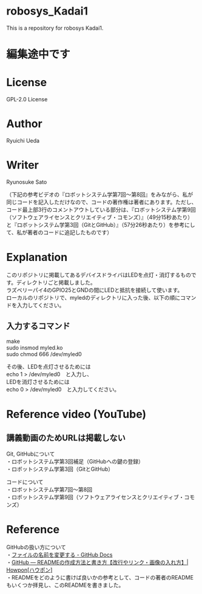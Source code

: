 # robosys_Kadai1
This is a repository for robosys Kadai1.

# 編集途中です

# License
GPL-2.0 License

# Author
Ryuichi Ueda

# Writer
Ryunosuke Sato  

（下記の参考ビデオの『ロボットシステム学第7回～第8回』をみながら、私が同じコードを記入しただけなので、コードの著作権は著者にあります。ただし、コード最上部3行のコメントアウトしている部分は、『ロボットシステム学第9回（ソフトウェアライセンスとクリエイティブ・コモンズ）』（49分15秒あたり）と『ロボットシステム学第3回（GitとGitHub）』（57分26秒あたり）を参考にして、私が著者のコードに追記したものです）

# Explanation
このリポジトリに掲載してあるデバイスドライバはLEDを点灯・消灯するものです。ディレクトリごと掲載しました。  
ラズベリーパイ4のGPIO25とGNDの間にLEDと抵抗を接続して使います。  
ローカルのリポジトリで、myledのディレクトリに入った後、以下の順にコマンドを入力してください。  

## 入力するコマンド
make  
sudo insmod myled.ko  
sudo chmod 666 /dev/myled0

その後、LEDを点灯させるためには  
echo 1 > /dev/myled0　と入力し、  
LEDを消灯させるためには  
echo 0 > /dev/myled0　と入力してください。

# Reference video (YouTube)
## 講義動画のためURLは掲載しない
Git, GitHubについて  
・ロボットシステム学第3回補足（GitHubへの鍵の登録）  
・ロボットシステム学第3回（GitとGitHub）

コードについて  
・ロボットシステム学第7回～第8回  
・ロボットシステム学第9回（ソフトウェアライセンスとクリエイティブ・コモンズ）

# Reference
GitHubの扱い方について  
・[ファイルの名前を変更する - GitHub Docs](https://docs.github.com/ja/repositories/working-with-files/managing-files/renaming-a-file)  
・[GitHub — READMEの作成方法と書き方【改行やリンク・画像の入れ方】| Howpon[ハウポン]](https://howpon.com/8334)  
・READMEをどのように書けば良いかの参考として、コードの著者のREADMEもいくつか拝見し、このREADMEを書きました。

